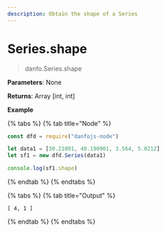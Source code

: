 ```yaml
---
description: Obtain the shape of a Series
---
```


# Series.shape

> danfo.Series.shape

**Parameters**: None

**Returns**: Array \[int, int]

**Example**

{% tabs %}
{% tab title="Node" %}
```javascript
const dfd = require("danfojs-node")

let data1 = [30.21091, 40.190901, 3.564, 5.0212]
let sf1 = new dfd.Series(data1)

console.log(sf1.shape)
```
{% endtab %}
{% endtabs %}

{% tabs %}
{% tab title="Output" %}
```
[ 4, 1 ]
```
{% endtab %}
{% endtabs %}
